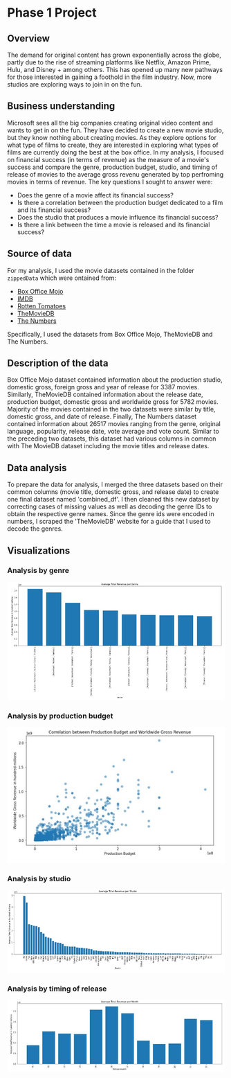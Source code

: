 # Phase 1 Project
## Overview

The demand for original content has grown exponentially across the globe, partly due to the rise of streaming platforms like Netflix, Amazon Prime, Hulu, and Disney + among others. This has opened up many new pathways for those interested in gaining a foothold in the film industry. Now, more studios are exploring ways to join in on the fun.

## Business understanding

Microsoft sees all the big companies creating original video content and wants to get in on the fun. They have decided to create a new movie studio, but they know nothing about creating movies. As they explore options for what type of films to create, they are interested in exploring what types of films are currently doing the best at the box office. In my analysis, I focused on financial success (in terms of revenue) as the measure of a movie's success and compare the genre, production budget, studio, and timing of release of movies to the average gross revenu generated by top perfroming movies in terms of revenue. The key questions I sought to answer were:

* Does the genre of a movie affect its financial success?
* Is there a correlation between the production budget dedicated to a film and its financial success?
* Does the studio that produces a movie influence its financial success?
* Is there a link between the time a movie is released and its financial success?

## Source of data
For my analysis, I used the movie datasets contained in the folder `zippedData` which were ontained from:

* [Box Office Mojo](https://www.boxofficemojo.com/)
* [IMDB](https://www.imdb.com/)
* [Rotten Tomatoes](https://www.rottentomatoes.com/)
* [TheMovieDB](https://www.themoviedb.org/)
* [The Numbers](https://www.the-numbers.com/)

Specifically, I used the datasets from Box Office Mojo, TheMovieDB and The Numbers.

## Description of the data

Box Office Mojo dataset contained information about the production studio, domestic gross, foreign gross and year of release for 3387 movies. Similarly, TheMovieDB contained information about the release date, production budget, domestic gross and worldwide gross for 5782 movies. Majority of the movies contained in the two datasets were similar by title, domestic gross, and date of release.
Finally, The Numbers dataset contained information about 26517 movies ranging from the genre, original language, popularity, release date, vote average and vote count. Similar to the preceding two datasets, this dataset had various columns in common with The MovieDB dataset including the movie titles and release dates.

## Data analysis

To prepare the data for analysis, I merged the three datasets based on their common columns (movie title, domestic gross, and release date) to create one final dataset named 'combined_df'. I then cleaned this new dataset by correcting cases of missing values as well as decoding the genre IDs to obtain the respective genre names. Since the genre ids were encoded in numbers, I scraped the 'TheMovieDB' website for a guide that I used to decode the genres.

## Visualizations

### Analysis by genre
![genre](https://github.com/NazraJN/dsc-phase-1-project/blob/master/analysis%20by%20genre.JPG)

### Analysis by production budget
![budget](https://github.com/NazraJN/dsc-phase-1-project/blob/master/analysis%20by%20production%20budget.JPG)

### Analysis by studio
![studio](https://github.com/NazraJN/dsc-phase-1-project/blob/master/analysis%20by%20studio.JPG)

### Analysis by timing of release
![release](https://github.com/NazraJN/dsc-phase-1-project/blob/master/analysis%20by%20release.JPG)
